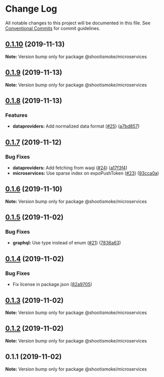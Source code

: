 # Change Log

All notable changes to this project will be documented in this file.
See [Conventional Commits](https://conventionalcommits.org) for commit guidelines.

## [0.1.10](https://github.com/shootismoke/backend/compare/v0.1.9...v0.1.10) (2019-11-13)

**Note:** Version bump only for package @shootismoke/microservices





## [0.1.9](https://github.com/shootismoke/backend/compare/v0.1.8...v0.1.9) (2019-11-13)

**Note:** Version bump only for package @shootismoke/microservices





## [0.1.8](https://github.com/shootismoke/backend/compare/v0.1.7...v0.1.8) (2019-11-13)


### Features

* **dataproviders:** Add normalized data format ([#25](https://github.com/shootismoke/backend/issues/25)) ([a7bd857](https://github.com/shootismoke/backend/commit/a7bd857603c43171f761b0c9a1e61949a828c723))





## [0.1.7](https://github.com/shootismoke/backend/compare/v0.1.6...v0.1.7) (2019-11-12)


### Bug Fixes

* **dataproviders:** Add fetching from waqi ([#24](https://github.com/shootismoke/backend/issues/24)) ([a17f3f4](https://github.com/shootismoke/backend/commit/a17f3f4e7ffda5fab5e3a7a01d57a55eaa9740eb))
* **microservices:** Use sparse index on expoPushToken ([#23](https://github.com/shootismoke/backend/issues/23)) ([93cca0a](https://github.com/shootismoke/backend/commit/93cca0a28fdda50710b1d939711be73b4fe72f12))





## [0.1.6](https://github.com/shootismoke/backend/compare/v0.1.5...v0.1.6) (2019-11-10)

**Note:** Version bump only for package @shootismoke/microservices





## [0.1.5](https://github.com/shootismoke/backend/compare/v0.1.4...v0.1.5) (2019-11-02)


### Bug Fixes

* **graphql:** Use type instead of enum ([#21](https://github.com/shootismoke/backend/issues/21)) ([7836a63](https://github.com/shootismoke/backend/commit/7836a63ab0ffdd3da953ebf81aabbabc71f4a507))





## [0.1.4](https://github.com/shootismoke/backend/compare/v0.1.3...v0.1.4) (2019-11-02)


### Bug Fixes

* Fix license in package.json ([82a9705](https://github.com/shootismoke/backend/commit/82a97056115e1bb6ff751f372627e0e01eb12481))





## [0.1.3](https://github.com/shootismoke/backend/compare/v0.1.2...v0.1.3) (2019-11-02)

**Note:** Version bump only for package @shootismoke/microservices





## [0.1.2](https://github.com/shootismoke/backend/compare/v0.1.1...v0.1.2) (2019-11-02)

**Note:** Version bump only for package @shootismoke/microservices





## 0.1.1 (2019-11-02)

**Note:** Version bump only for package @shootismoke/microservices
